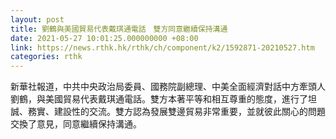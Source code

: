 ```yaml
---
layout: post
title: 劉鶴與美國貿易代表戴琪通電話　雙方同意繼續保持溝通
date: 2021-05-27 10:01:25.000000000 +08:00
link: https://news.rthk.hk/rthk/ch/component/k2/1592871-20210527.htm
categories: rthk
---
```


新華社報道，中共中央政治局委員、國務院副總理、中美全面經濟對話中方牽頭人劉鶴，與美國貿易代表戴琪通電話。雙方本著平等和相互尊重的態度，進行了坦誠、務實、建設性的交流。雙方認為發展雙邊貿易非常重要，並就彼此關心的問題交換了意見，同意繼續保持溝通。
